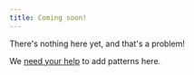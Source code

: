 ```yaml
---
title: Coming soon!
---
```


There's nothing here yet, and that's a problem!

We [need your help](/contributing/introduction) to add patterns here.
